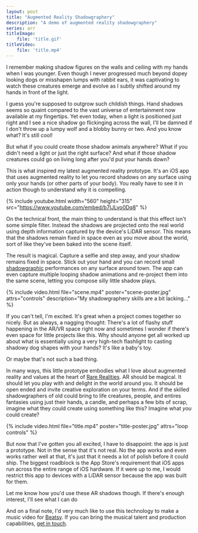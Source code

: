 ```yaml
---
layout: post
title: "Augmented Reality Shadowgraphery"
description: "A demo of augmented reality shadowgraphery"
series: arr
titleImage:
    file: 'title.gif'
titleVideo:
    file: 'title.mp4'
---
```


I remember making shadow figures on the walls and ceiling with my hands when I was younger. Even though I never progressed much beyond dopey looking dogs or misshapen lumps with rabbit ears, it was captivating to watch these creatures emerge and evolve as I subtly shifted around my hands in front of the light.

I guess you're supposed to outgrow such childish things. Hand shadows seems so quaint compared to the vast universe of entertainment now available at my fingertips. Yet even today, when a light is positioned just right and I see a nice shadow go flickinging across the wall, I'll be damned if I don't throw up a lumpy wolf and a blobby bunny or two. And you know what? It's still cool!

But what if you could create those shadow animals anywhere? What if you didn't need a light or just the right surface? And what if those shadow creatures could go on living long after you'd put your hands down?

This is what inspired my latest augmented reality prototype. It's an iOS app that uses augmented reality to let you record shadows on any surface using only your hands (or other parts of your body). You really have to see it in action though to understand why it is compelling.

{% include youtube.html width="560" height="315" src="https://www.youtube.com/embed/b7IJLvo0Dq8" %}

On the technical front, the main thing to understand is that this effect isn't some simple filter. Instead the shadows are projected onto the real world using depth information captured by the device's LiDAR sensor. This means that the shadows remain fixed in space even as you move about the world, sort of like they've been baked into the scene itself. <!-- If you'd like to take a hard turn towards the dark side here, the effect is also reminiscent of the 'Human Shadow Etched in Stone' -->

The result is magical. Capture a selfie and step away, and your shadow remains fixed in space. Stick out your hand and you can record small [shadowgraphic](https://en.wikipedia.org/wiki/Shadowgraphy_(performing_art)) performances on any surface around town. The app can even capture multiple looping shadow animations and re-project them into the same scene, letting you compose silly little shadow plays.

{% include video.html file="scene.mp4" poster="scene-poster.jpg" attrs="controls" description="My shadowgraphery skills are a bit lacking..." %}

If you can't tell, I'm excited. It's great when a project comes together so nicely. But as always, a nagging thought: There's a lot of flashy stuff happening in the AR/VR space right now and sometimes I wonder if there's even space for little projects like this. Why should anyone get all worked up about what is essentially using a very high-tech flashlight to casting shadowy dog shapes with your hands? It's like a baby's toy.

Or maybe that's not such a bad thing.

In many ways, this little prototype embodies what I love about augmented reality and values at the heart of [Rare Realities](https://rarerealities.com/). AR should be magical. It should let you play with and delight in the world around you. It should be open ended and invite creative exploration on your terms. And if the skilled shadowgraphers of old could bring to life creatures, people, and entires fantasies using just their hands, a candle, and perhaps a few bits of scrap, imagine what they could create using something like this? Imagine what *you* could create?

{% include video.html file="title.mp4" poster="title-poster.jpg" attrs="loop controls" %}

But now that I've gotten you all excited, I have to disappoint: the app is just a prototype. Not in the sense that it's not real. No the app works and even works rather well at that, it's just that it needs a lot of polish before it could ship. The biggest roadblock is the App Store's requirement that iOS apps run across the entire range of iOS hardware. If it were up to me, I would restrict this app to devices with a LiDAR sensor because the app was built for them.

Let me know how you'd use these AR shadows though. If there's enough interest, I'll see what I can do <!-- Admission: while I often say this, barring true virality, the only factor that determines if I ship something is if I feel like it. Not that I don't appreciate positive feedback, I don't think it's healthy to use it to guide what you make -->

And on a final note, I'd very much like to use this technology to make a music video for [Beatsy](https://rarerealities.com/beatsy/). If you can bring the musical talent and production capabilities, [get in touch](/about).
